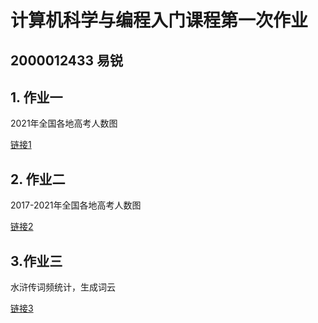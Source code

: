 # 计算机科学与编程入门课程第一次作业
## 2000012433 易锐
## 1. 作业一
2021年全国各地高考人数图

[链接1](https://qihaiqianqiu0314.github.io/2021年全国各地高考人数.html)
## 2. 作业二
2017-2021年全国各地高考人数图

[链接2](https://qihaiqianqiu0314.github.io/2017-2021年全国各地高考人数.html)

## 3.作业三
水浒传词频统计，生成词云

[链接3](https://qihaiqianqiu0314.github.io/水浒传人物词频统计.html)

